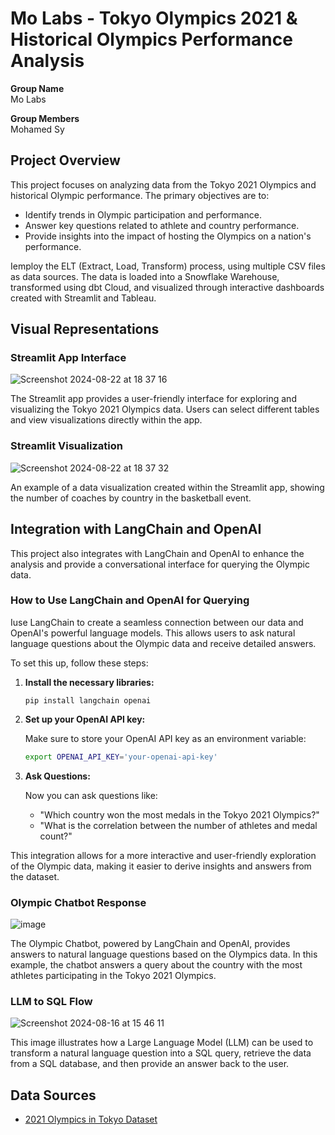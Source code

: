 # Mo Labs - Tokyo Olympics 2021 & Historical Olympics Performance Analysis

**Group Name**  
Mo Labs

**Group Members**  
Mohamed Sy

## Project Overview

This project focuses on analyzing data from the Tokyo 2021 Olympics and historical Olympic performance. The primary objectives are to:

- Identify trends in Olympic participation and performance.
- Answer key questions related to athlete and country performance.
- Provide insights into the impact of hosting the Olympics on a nation's performance.

Iemploy the ELT (Extract, Load, Transform) process, using multiple CSV files as data sources. The data is loaded into a Snowflake Warehouse, transformed using dbt Cloud, and visualized through interactive dashboards created with Streamlit and Tableau.

## Visual Representations

### Streamlit App Interface
![Screenshot 2024-08-22 at 18 37 16](https://github.com/user-attachments/assets/fd43e89f-5a35-4152-b1ff-c49999212842)

The Streamlit app provides a user-friendly interface for exploring and visualizing the Tokyo 2021 Olympics data. Users can select different tables and view visualizations directly within the app.

### Streamlit Visualization

![Screenshot 2024-08-22 at 18 37 32](https://github.com/user-attachments/assets/e43f51e4-8f36-443c-ac75-eb28c535e708)

An example of a data visualization created within the Streamlit app, showing the number of coaches by country in the basketball event.
## Integration with LangChain and OpenAI

This project also integrates with LangChain and OpenAI to enhance the analysis and provide a conversational interface for querying the Olympic data.

### How to Use LangChain and OpenAI for Querying

Iuse LangChain to create a seamless connection between our data and OpenAI's powerful language models. This allows users to ask natural language questions about the Olympic data and receive detailed answers.

To set this up, follow these steps:

1. **Install the necessary libraries:**

   ```
   pip install langchain openai
   ```

2. **Set up your OpenAI API key:**

   Make sure to store your OpenAI API key as an environment variable:

   ```bash
   export OPENAI_API_KEY='your-openai-api-key'
   ```

4. **Ask Questions:**

   Now you can ask questions like:

   - "Which country won the most medals in the Tokyo 2021 Olympics?"
   - "What is the correlation between the number of athletes and medal count?"

This integration allows for a more interactive and user-friendly exploration of the Olympic data, making it easier to derive insights and answers from the dataset.
### Olympic Chatbot Response

![image](https://github.com/user-attachments/assets/cebf55b0-2432-449b-83ad-d901faed1ef9)

The Olympic Chatbot, powered by LangChain and OpenAI, provides answers to natural language questions based on the Olympics data. In this example, the chatbot answers a query about the country with the most athletes participating in the Tokyo 2021 Olympics.

### LLM to SQL Flow

![Screenshot 2024-08-16 at 15 46 11](https://github.com/user-attachments/assets/49bb756f-502f-473b-ad61-5d89f5edc29e)

This image illustrates how a Large Language Model (LLM) can be used to transform a natural language question into a SQL query, retrieve the data from a SQL database, and then provide an answer back to the user.
## Data Sources

- [2021 Olympics in Tokyo Dataset](#https://www.kaggle.com/datasets/arjunprasadsarkhel/2021-olympics-in-tokyo/data)
